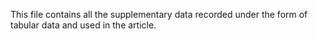 This file contains all the supplementary data recorded under the form of tabular data and used in the article.
